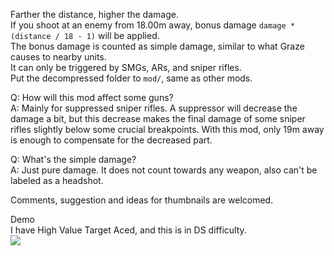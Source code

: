 Farther the distance, higher the damage.  
If you shoot at an enemy from 18.00m away, bonus damage `damage * (distance / 18 - 1)` will be applied.  
The bonus damage is counted as simple damage, similar to what Graze causes to nearby units.  
It can only be triggered by SMGs, ARs, and sniper rifles.  
Put the decompressed folder to `mod/`, same as other mods.

Q: How will this mod affect some guns?  
A: Mainly for suppressed sniper rifles. A suppressor will decrease the damage a bit, but this decrease makes the final damage of some sniper rifles slightly below some crucial breakpoints. With this mod, only 19m away is enough to compensate for the decreased part.

Q: What's the simple damage?  
A: Just pure damage. It does not count towards any weapon, also can't be labeled as a headshot. 

Comments, suggestion and ideas for thumbnails are welcomed.

Demo  
I have High Value Target Aced, and this is in DS difficulty.  
[![](https://img.youtube.com/vi/EBxYBfkzNWw/0.jpg)](https://youtu.be/EBxYBfkzNWw)
